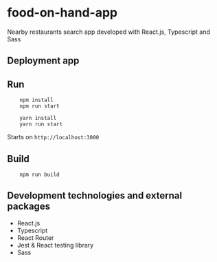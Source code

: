 # food-on-hand-app

Nearby restaurants search app developed with React.js, Typescript and Sass

## Deployment app


## Run

```
    npm install
    npm run start
```

```
    yarn install
    yarn run start
```

Starts on `http://localhost:3000`

## Build

```
    npm run build
```

## Development technologies and external packages

- React.js
- Typescript
- React Router
- Jest & React testing library
- Sass
